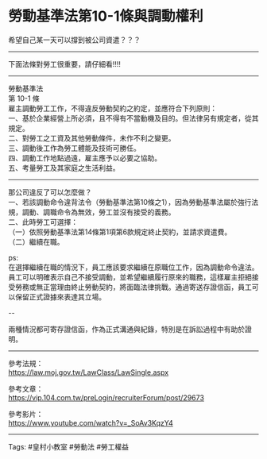 # 勞動基準法第10-1條與調動權利

希望自己某一天可以撐到被公司資遣？？？

------

下面法條對勞工很重要，請仔細看!!!!

------

勞動基準法  
第 10-1 條  
雇主調動勞工工作，不得違反勞動契約之約定，並應符合下列原則：  
一、基於企業經營上所必須，且不得有不當動機及目的。但法律另有規定者，從其規定。  
二、對勞工之工資及其他勞動條件，未作不利之變更。  
三、調動後工作為勞工體能及技術可勝任。  
四、調動工作地點過遠，雇主應予以必要之協助。  
五、考量勞工及其家庭之生活利益。

------

那公司違反了可以怎麼做？  
一、若該調動命令違背法令（勞動基準法第10條之1），因為勞動基準法屬於強行法規，調動、調職命令為無效，勞工並沒有接受的義務。  
二、此時勞工可選擇：  
（一）依照勞動基準法第14條第1項第6款規定終止契約，並請求資遣費。  
（二）繼續在職。

ps:  
在選擇繼續在職的情況下，員工應該要求繼續在原職位工作，因為調動命令違法。員工可以明確表示自己不接受調動，並希望繼續履行原來的職務，這樣雇主拒絕接受勞務或無正當理由終止勞動契約，將面臨法律挑戰。通過寄送存證信函，員工可以保留正式證據來表達其立場。

--

兩種情況都可寄存證信函，作為正式溝通與紀錄，特別是在訴訟過程中有助於證明。

------

參考法規：  
<https://law.moj.gov.tw/LawClass/LawSingle.aspx>

參考文章：  
<https://vip.104.com.tw/preLogin/recruiterForum/post/29673>

參考影片：  
<https://www.youtube.com/watch?v=_SoAv3KqzY4>

---

Tags: #皇村小教室 #勞動法 #勞工權益
